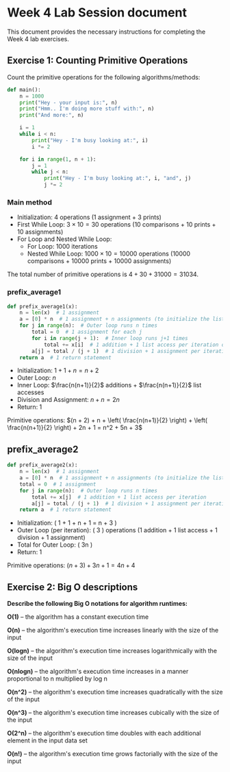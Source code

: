 # Week 4 Lab Session document

This document provides the necessary instructions for completing the
Week 4 lab exercises.

## Exercise 1: Counting Primitive Operations

Count the primitive operations for the following algorithms/methods:

```python
def main():
    n = 1000
    print("Hey - your input is:", n)
    print("Hmm.. I'm doing more stuff with:", n)
    print("And more:", n)

    i = 1
    while i < n:
        print("Hey - I'm busy looking at:", i)
        i *= 2

    for i in range(1, n + 1):
        j = 1
        while j < n:
            print("Hey - I'm busy looking at:", i, "and", j)
            j *= 2
```

### Main method

- Initialization: 4 operations (1 assignment + 3 prints)
- First While Loop: $3 \times 10 = 30$ operations (10 comparisons + 10 prints + 10 assignments)
- For Loop and Nested While Loop:
  - For Loop: $1000$ iterations
  - Nested While Loop: $1000 \times 10 = 10000$ operations (10000 comparisons + 10000 prints + 10000 assignments)

The total number of primitive operations is $4 + 30 + 31000 = 31034$.

### prefix_average1

```python
def prefix_average1(x):
    n = len(x)  # 1 assignment
    a = [0] * n  # 1 assignment + n assignments (to initialize the list)
    for j in range(n):  # Outer loop runs n times
        total = 0  # 1 assignment for each j
        for i in range(j + 1):  # Inner loop runs j+1 times
            total += x[i]  # 1 addition + 1 list access per iteration of inner loop
        a[j] = total / (j + 1)  # 1 division + 1 assignment per iteration of outer loop
    return a  # 1 return statement
```

- Initialization: $1 + 1 + n = n + 2$
- Outer Loop: $n$
- Inner Loop: $\frac{n(n+1)}{2}$ additions + $\frac{n(n+1)}{2}$ list accesses
- Division and Assignment: $n + n = 2n$
- Return: 1

Primitive operations: $(n + 2) + n + \left( \frac{n(n+1)}{2} \right) + \left( \frac{n(n+1)}{2} \right) + 2n + 1 = n^2 + 5n + 3$

## prefix_average2

```python
def prefix_average2(x):
    n = len(x)  # 1 assignment
    a = [0] * n  # 1 assignment + n assignments (to initialize the list)
    total = 0  # 1 assignment
    for j in range(n):  # Outer loop runs n times
        total += x[j]  # 1 addition + 1 list access per iteration
        a[j] = total / (j + 1)  # 1 division + 1 assignment per iteration
    return a  # 1 return statement
```

- Initialization: \( 1 + 1 + n + 1 = n + 3 \)
- Outer Loop (per iteration): \( 3 \) operations (1 addition + 1 list access + 1 division + 1 assignment)
- Total for Outer Loop: \( 3n \)
- Return: 1

Primitive operations: $(n + 3) + 3n + 1 = 4n + 4$

## Exercise 2: Big O descriptions

**Describe the following Big O notations for algorithm runtimes:**

**O(1)** – the algorithm has a constant execution time

**O(n)** – the algorithm's execution time increases linearly with the size of the input

**O(logn)** – the algorithm's execution time increases logarithmically with the size of the input

**O(nlogn)** – the algorithm's execution time increases in a manner proportional to n multiplied by log n

**O(n^2)** – the algorithm's execution time increases quadratically with the size of the input

**O(n^3)** – the algorithm's execution time increases cubically with the size of the input

**O(2^n)** – the algorithm's execution time doubles with each additional element in the input data set

**O(n!)** – the algorithm's execution time grows factorially with the size of the input
